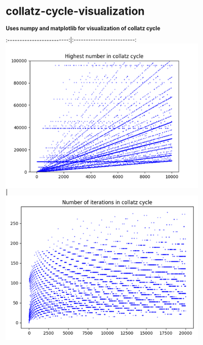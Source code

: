 # collatz-cycle-visualization
**Uses numpy and matplotlib for visualization of collatz cycle**

:-------------------------:|:-------------------------:
![Alt text](graphs/highest_value_collatz.png?raw=true "Graph_1") |  ![Alt text](graphs/iterations_collatz.png?raw=true "Graph_2")





